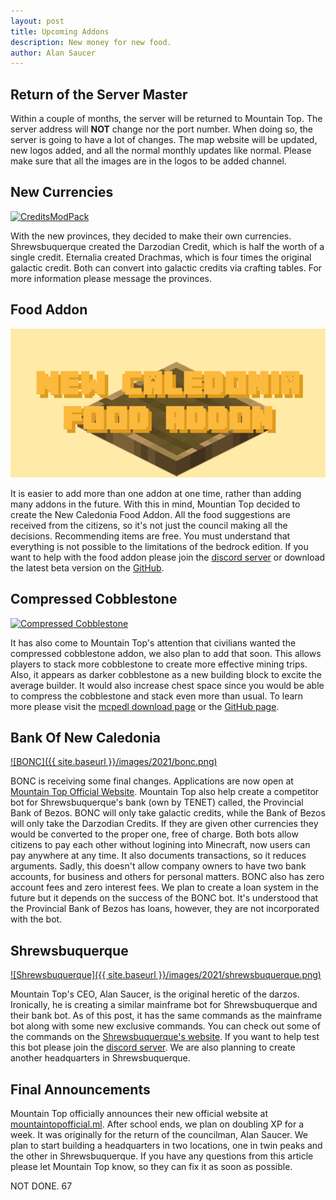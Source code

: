 ```yaml
---
layout: post
title: Upcoming Addons
description: New money for new food.
author: Alan Saucer
---
```


## Return of the Server Master

Within a couple of months, the server will be returned to Mountain Top. The server address will **NOT** change nor the port number. When doing so, the server is going to have a lot of changes. The map website will be updated, new logos added, and all the normal monthly updates like normal. Please make sure that all the images are in the logos to be added channel.

## New Currencies

[![CreditsModPack](https://raw.githubusercontent.com/NewCaledoniaDevTeam/CreditsModPack/main/background.png)](https://github.com/NewCaledoniaDevTeam/CreditsModPack)

With the new provinces, they decided to make their own currencies. Shrewsbuquerque created the Darzodian Credit, which is half the worth of a single credit. Eternalia created Drachmas, which is four times the original galactic credit. Both can convert into galactic credits via crafting tables. For more information please message the provinces.

## Food Addon

[![Food](https://raw.githubusercontent.com/NewCaledoniaDevTeam/foodAddon/main/background.png)](https://github.com/NewCaledoniaDevTeam/foodAddon)

It is easier to add more than one addon at one time, rather than adding many addons in the future. With this in mind, Mountian Top decided to create the New Caledonia Food Addon. All the food suggestions are received from the citizens, so it's not just the council making all the decisions. Recommending items are free. You must understand that everything is not possible to the limitations of the bedrock edition. If you want to help with the food addon please join the [discord server](https://discord.gg/GMqpTajxYz) or download the latest beta version on the [GitHub](https://github.com/NewCaledoniaDevTeam/foodAddon/releases).

## Compressed Cobblestone

[![Compressed Cobblestone](https://raw.githubusercontent.com/PiSaucer/CompressedCobblestone/main/background.jpg)](https://mcpedl.com/compressed-cobblestone-addon-1/)

It has also come to Mountain Top's attention that civilians wanted the compressed cobblestone addon, we also plan to add that soon. This allows players to stack more cobblestone to create more effective mining trips. Also, it appears as darker cobblestone as a new building block to excite the average builder. It would also increase chest space since you would be able to compress the cobblestone and stack even more than usual. To learn more please visit the [mcpedl download page](https://mcpedl.com/compressed-cobblestone-addon-1/) or the [GitHub page](https://github.com/PiSaucer/CompressedCobblestone).

## Bank Of New Caledonia

[![BONC]({{ site.baseurl }}/images/2021/bonc.png)](https://mountaintopofficial.ml/bonc/)

BONC is receiving some final changes. Applications are now open at [Mountain Top Official Website](https://mountaintopofficial.ml/bonc/). Mountain Top also help create a competitor bot for Shrewsbuquerque's bank (own by TENET) called, the Provincial Bank of Bezos. BONC will only take galactic credits, while the Bank of Bezos will only take the Darzodian Credits. If they are given other currencies they would be converted to the proper one, free of charge. Both bots allow citizens to pay each other without logining into Minecraft, now users can pay anywhere at any time. It also documents transactions, so it reduces arguments. Sadly, this doesn't allow company owners to have two bank accounts, for business and others for personal matters. BONC also has zero account fees and zero interest fees. We plan to create a loan system in the future but it depends on the success of the BONC bot. It's understood that the Provincial Bank of Bezos has loans, however, they are not incorporated with the bot.

## Shrewsbuquerque

[![Shrewsbuquerque]({{ site.baseurl }}/images/2021/shrewsbuquerque.png)](https://shrewsbuquerque.ml/)

Mountain Top's CEO, Alan Saucer, is the original heretic of the darzos. Ironically, he is creating a similar mainframe bot for Shrewsbuquerque and their bank bot. As of this post, it has the same commands as the mainframe bot along with some new exclusive commands. You can check out some of the commands on the [Shrewsbuquerque's website](https://shrewsbuquerque.ml/cmd/). If you want to help test this bot please join the [discord server](https://discord.gg/ZSpmb7cs58). We are also planning to create another headquarters in Shrewsbuquerque.

## Final Announcements

Mountain Top officially announces their new official website at [mountaintopofficial.ml](https://mountaintopofficial.ml/). After school ends, we plan on doubling XP for a week. It was originally for the return of the councilman, Alan Saucer. We plan to start building a headquarters in two locations, one in twin peaks and the other in Shrewsbuquerque. If you have any questions from this article please let Mountain Top know, so they can fix it as soon as possible.

NOT DONE. 67
